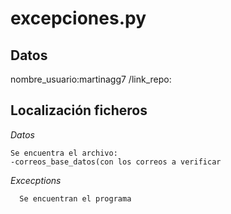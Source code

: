# excepciones.py
## Datos
  nombre_usuario:martinagg7 /link_repo:
  
## Localización ficheros
  <em>Datos</em>
  
    Se encuentra el archivo:
    -correos_base_datos(con los correos a verificar   
 <em>Excecptions</em>
 
      Se encuentran el programa
      
